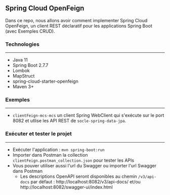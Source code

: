 ## Spring Cloud OpenFeign
Dans ce repo, nous allons avoir comment implementer  Spring Cloud OpenFeign, un client REST déclaratif pour les applications Spring Boot (avec Exemples CRUD).

### Technologies
---
- Java 11
- Spring Boot 2.7.7
- Lombok
- MapStruct
- spring-cloud-starter-openfeign
- Maven 3+

### Exemples
---
- `clientFeign-mcs-mcs` un client Spring WebClient qui s'exécute sur le port 8082 et utlise les API REST de `socle-spring-data-jpa`. 

### Exécuter et tester le projet
---
- Exécuter l'application : `mvn spring-boot:run`
- Importer dans Postman la collection `clientFeign.postman_collection.json` pour tester les APIs
- Vous pouver utiliser aussi l'url du Swagger ou importer l'url Swagger dans Postman
  - Les descriptions OpenAPI seront disponibles au chemin `/v3/api-docs` par défaut : http://localhost:8082/v3/api-docs/ et/ou http://localhost:8082/swagger-ui/index.html